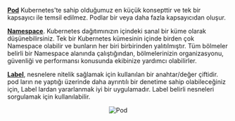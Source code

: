[**Pod**](https://kubernetes.io/docs/concepts/workloads/pods/pod/) Kubernetes'te sahip olduğumuz en küçük konsepttir ve tek bir kapsayıcı ile temsil edilmez. Podlar bir veya daha fazla kapsayıcıdan oluşur.

[**Namespace**](https://kubernetes.io/docs/concepts/overview/working-with-objects/namespaces/). Kubernetes dağıtımınızın içindeki sanal bir küme olarak düşünebilirsiniz. Tek bir Kubernetes kümesinin içinde birden çok Namespace olabilir ve bunların her biri birbirinden yalıtılmıştır. Tüm bölmeler belirli bir Namespace alanında çalıştığından, bölmelerinizin organizasyonu, güvenliği ve performansı konusunda ekibinize yardımcı olabilirler.

[**Label**](https://kubernetes.io/docs/concepts/overview/working-with-objects/labels/), nesnelere nitelik sağlamak için kullanılan bir anahtar/değer çiftidir. pod ların ne yaptığı üzerinde daha ayrıntılı bir denetime sahip olabileceğiniz için, Label lardan yararlanmak iyi bir uygulamadır. Label belirli nesneleri sorgulamak için kullanılabilir.

<p style="text-align:center;"><img src="/contino/courses/kubernetes/pods/assets/pod.png" alt="Pod"></p>

